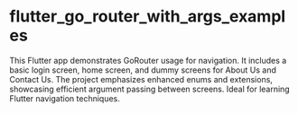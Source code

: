 # flutter_go_router_with_args_examples
This Flutter app demonstrates GoRouter usage for navigation. It includes a basic login screen, home screen, and dummy screens for About Us and Contact Us. The project emphasizes enhanced enums and extensions, showcasing efficient argument passing between screens. Ideal for learning Flutter navigation techniques.
